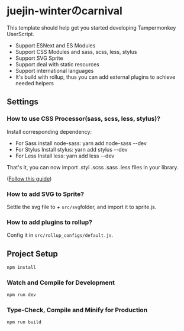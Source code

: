 # juejin-winterのcarnival

This template should help get you started developing Tampermonkey UserScript.

- Support ESNext and ES Modules
- Support CSS Modules and sass, scss, less, stylus
- Support SVG Sprite
- Support deal with static resources
- Support international languages
- It's build with rollup, thus you can add external plugins to achieve needed helpers

## Settings

### How to use CSS Processor(sass, scss, less, stylus)?

Install corresponding dependency:

- For Sass install node-sass: yarn add node-sass --dev
- For Stylus Install stylus: yarn add stylus --dev
- For Less Install less: yarn add less --dev

That's it, you can now import .styl .scss .sass .less files in your library.

([Follow this guide](https://www.npmjs.com/package/rollup-plugin-postcss/v/2.4.1#with-sassstylusless))

### How to add SVG to Sprite?

Settle the svg file to + `src/svg`folder, and import it to sprite.js.

### How to add plugins to rollup?

Config it in `src/rollup_configs/default.js`.

## Project Setup

```sh
npm install
```

### Watch and Compile for Development

```sh
npm run dev
```

### Type-Check, Compile and Minify for Production

```sh
npm run build
```

